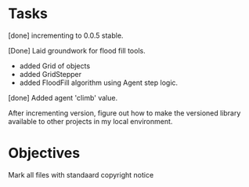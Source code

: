 Tasks
=====

[done] incrementing to 0.0.5 stable.

[Done] Laid groundwork for flood fill tools.
* added Grid of objects
* added GridStepper
* added FloodFill algorithm using Agent step logic.

[done] Added agent 'climb' value.

After incrementing version, figure out how to make the versioned library 
available to other projects in my local environment.


Objectives
==========

Mark all files with standaard copyright notice
